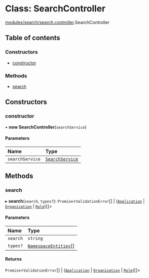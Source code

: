 # Class: SearchController

[modules/search/search.controller](../modules/modules_search_search_controller.md).SearchController

## Table of contents

### Constructors

- [constructor](modules_search_search_controller.SearchController.md#constructor)

### Methods

- [search](modules_search_search_controller.SearchController.md#search)

## Constructors

### constructor

• **new SearchController**(`searchService`)

#### Parameters

| Name | Type |
| :------ | :------ |
| `searchService` | [`SearchService`](modules_search_search_service.SearchService.md) |

## Methods

### search

▸ **search**(`search`, `types?`): `Promise`<`ValidationError`[] \| ([`Application`](modules_application_application_entity.Application.md) \| [`Organization`](modules_organization_organization_entity.Organization.md) \| [`Role`](modules_role_role_entity.Role.md))[]\>

#### Parameters

| Name | Type |
| :------ | :------ |
| `search` | `string` |
| `types?` | [`NamespaceEntities`](../enums/modules_search_search_types.NamespaceEntities.md)[] |

#### Returns

`Promise`<`ValidationError`[] \| ([`Application`](modules_application_application_entity.Application.md) \| [`Organization`](modules_organization_organization_entity.Organization.md) \| [`Role`](modules_role_role_entity.Role.md))[]\>
